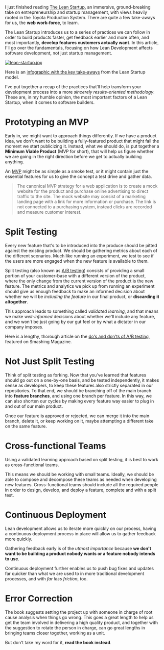 I just finished reading [The Lean Startup](http://www.amazon.com/dp/0307887898 "The Lean Startup book, by Eric Ries"), an immersive, ground-breaking take on entrepreneurship and startup management, with views heavily rooted in the Toyota Production System. There are quite a few take-aways for us, the **web work-force**, to learn.

The Lean Startup introduces us to a series of practices we can follow in order to build products faster, get feedback earlier and more often, and most importantly, **develop features customers actually want**. In this article, I'll go over the fundamentals, focusing on how Lean Development affects software development, not just startup management.

[![lean-startup.jpg][1]](http://www.amazon.com/dp/0307887898 "The Lean Startup book, by Eric Ries")

Here is an [infographic with the key take-aways](http://thumbnails.visually.netdna-cdn.com/the-lean-startup_50291668aa9bb.png "Click to view") from the Lean Startup model.

I've put together a recap of the practices that'll help transform your development process into a more _sincerely results-oriented methodology_. These are, in my humble opinion, the most important factors of a Lean Startup, when it comes to software builders.

# Prototyping an MVP

Early in, we might want to approach things differently. If we have a product idea, we don't want to be building a fully-featured product that might fail the moment we start publicizing it. Instead, what we should do, is put together a **Minimum Viable Product** (MVP for short), that will help us figure whether we are going in the right direction before we get to actually building anything.

An [MVP](http://en.wikipedia.org/wiki/Minimum_viable_product "Minimum Viable Product") might be as simple as a smoke test, or it might contain just the essential features for us to give the concept a test drive and gather data.

> The canonical MVP strategy for a web application is to create a mock website for the product and purchase online advertising to direct traffic to the site. The mock website may consist of a marketing landing page with a link for more information or purchase. The link is not connected to a purchasing system, instead clicks are recorded and measure customer interest.

# Split Testing

Every new feature that's to be introduced into the produce should be pitted against the existing product. We should be gathering metrics about each of the different scenarios. Much like running an experiment, we test to see if the users are more engaged when the new feature is available to them.

Split testing (also known as [A/B testing](http://en.wikipedia.org/wiki/A/B_testing "A/B Product Testing")) consists of providing a small portion of your customer-base with a different version of the product, where the only change from the current version of the product is the new feature. The metrics and analytics we pick up from running an experiment should give us enough feedback to make an informed decision about whether we will be _including the feature_ in our final product, or **discarding it altogether**.

This approach leads to something called _validated learning_, and that means we make _well-informed_ decisions about whether we'll include any feature, and we won't be just going by our gut feel or by what a dictator in our company imposes.

Here is a lengthy, thorough article on the [do's and don'ts of A/B testing](http://www.smashingmagazine.com/2010/06/24/the-ultimate-guide-to-a-b-testing/ ""), featured on Smashing Magazine.

# Not Just Split Testing

Think of split testing as forking. Now that you've learned that features should go out on a one-by-one basis, and be tested independently, it makes sense as developers, to keep these features also strictly separated in our repositories. To that end, we should be branching off of the main branch into **feature branches**, and using one branch per feature. In this way, we can also shorten our cycles by making every feature way easier to plug in and out of our main product.

Once our feature is approved or rejected, we can merge it into the main branch, delete it, or keep working on it, maybe attempting a different take on the same feature.

# Cross-functional Teams

Using a validated learning approach based on split testing, it is best to work as cross-functional teams.

This means we should be working with small teams. Ideally, we should be able to compose and decompose these teams as needed when developing new features. Cross-functional teams should include all the required people in order to design, develop, and deploy a feature, complete and with a split test.

# Continuous Deployment

Lean development allows us to iterate more quickly on our process, having a continuous deployment process in place will allow us to gather feedback more quickly.

Gathering feedback early is of the _utmost importance_ because **we don't want to be building a product nobody wants or a feature nobody intends to use**.

Continuous deployment further enables us to push bug fixes and updates far quicker than what we are used to in more traditional development processes, and with _far less friction_, too.

# Error Correction

The book suggests setting the project up with someone in charge of root cause analysis when things go wrong. This goes a great length to help us get the team involved in delivering a high quality product, and together with the suggestion to rotate the person in charge, can go great lengths in bringing teams closer together, working as a unit.

But don't take my word for it, **read the book instead**.

  [1]: http://i.imgur.com/9wRlDts.jpg
